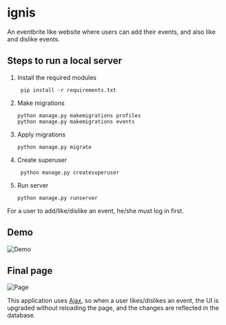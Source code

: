# ignis

An eventbrite like website where users can add their events, and also like and dislike events.

## Steps to run a local server

1. Install the required modules
   ```shell
    pip install -r requirements.txt
    ```
2. Make migrations
    ```shell
    python manage.py makemigrations profiles
    python manage.py makemigrations events
    ```
3. Apply migrations
    ```shell
    python manage.py migrate
    ```
4. Create superuser
   ```shell
    python manage.py createsuperuser
    ```
5. Run server
    ```shell
    python manage.py runserver
    ```

For a user to add/like/dislike an event, he/she must log in first.

## Demo
![Demo](./Peek%202021-03-08%2016-58.gif)

## Final page
![Page](./Peek%202021-03-08%2017-05.gif)

This application uses [Ajax](https://developer.mozilla.org/en-US/docs/Web/Guide/AJAX), so when a user likes/dislikes an event, the UI is upgraded without reloading the page, and the changes are reflected in the database.